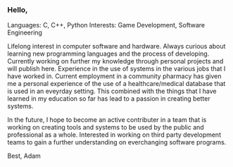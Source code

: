 ### Hello,

Languages: C, C++, Python Interests: Game Development, Software Engineering

Lifelong interest in computer software and hardware. Always curious about learning new programming languages and the process of developing. Currently working on further my knowledge through personal projects and will publish here. Experience in the use of systems in the various jobs that I have worked in. Current employment in a community pharmacy has given me a personal experience of the use of a healthcare/medical database that is used in an eveyrday setting. This combined with the things that I have learned in my education so far has lead to a passion in creating better systems.

In the future, I hope to become an active contributer in a team that is working on creating tools and systems to be used by the public and professional as a whole. Interested in working on third party development teams to gain a further understanding on everchanging software programs.

Best, Adam
